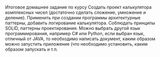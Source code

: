 Итоговое домашнее задание по курсу
Создать проект калькулятора комплексных чисел (достаточно сделать сложение, умножение и деление). 
Применить при создании программы архитектурные паттерны, добавить логирование калькулятора. 
Соблюдать принципы SOLID, паттерны проектирования. Можно выбрать другой язык программирования, например C# или Python, если выбран язык, отличный от JAVA, то необходимо написать документ, 
каким образом можно запустить приложение (что необходимо установить, каким образом запускать и т.п.
